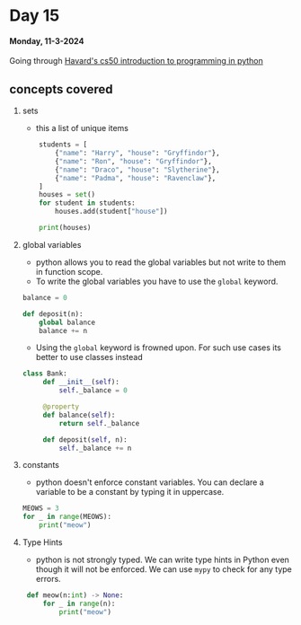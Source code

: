 # Day 15

#### Monday, 11-3-2024

Going through [Havard's cs50 introduction to programming in python]('https://www.youtube.com/watch?v=nLRL_NcnK-4')

## concepts covered

1. sets

   - this a list of unique items

   ```python
       students = [
           {"name": "Harry", "house": "Gryffindor"},
           {"name": "Ron", "house": "Gryffindor"},
           {"name": "Draco", "house": "Slytherine"},
           {"name": "Padma", "house": "Ravenclaw"},
       ]
       houses = set()
       for student in students:
           houses.add(student["house"])

       print(houses)
   ```

2. global variables

   - python allows you to read the global variables but not write to them in function scope.
   - To write the global variables you have to use the `global` keyword.

   ```python
   balance = 0

   def deposit(n):
       global balance
       balance += n
   ```

   - Using the `global` keyword is frowned upon. For such use cases its better to use classes instead

   ```python
   class Bank:
        def __init__(self):
            self._balance = 0

        @property
        def balance(self):
            return self._balance

        def deposit(self, n):
            self._balance += n
   ```

3. constants

   - python doesn't enforce constant variables. You can declare a variable to be a constant by typing it in uppercase.

   ```python
   MEOWS = 3
   for _ in range(MEOWS):
       print("meow")
   ```

4. Type Hints
   - python is not strongly typed. We can write type hints in Python even though it will not be enforced. We can use `mypy` to check for any type errors.
   ```python
    def meow(n:int) -> None:
        for _ in range(n):
            print("meow")
   ```

